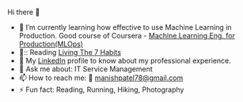 Hi there 👋

- 🌱 I’m currently learning how effective to use Machine Learning in Production. Good course of Coursera - [Machine Learning Eng. for Production(MLOps)](https://www.coursera.org/specializations/machine-learning-engineering-for-production-mlops)
- 📖:: Reading [Living The 7 Habits](https://www.goodreads.com/book/show/153673.The_7_Habits_Of_Highly_Effective_People_Living_The_7_Habits)
- :office: My [LinkedIn](https://www.linkedin.com/in/manishpatelin/) profile to know about my professional experience.
- 💬 Ask me about: IT Service Management
- 📫 How to reach me: 📧 manishpatel78@gmail.com
- ⚡ Fun fact: Reading, Running, Hiking, Photography


